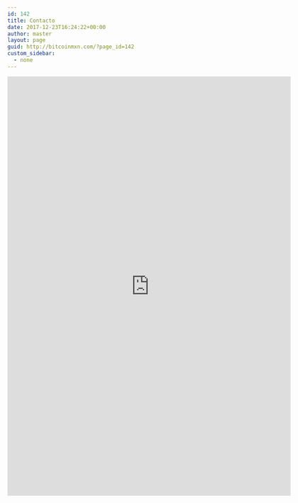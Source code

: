 ```yaml
---
id: 142
title: Contacto
date: 2017-12-23T16:24:22+00:00
author: master
layout: page
guid: http://bitcoinmxn.com/?page_id=142
custom_sidebar:
  - none
---
```


<iframe src="https://docs.google.com/forms/d/e/1FAIpQLSdCCgrXCwNudHr8wx2nB1VuBqkrW2MfAnJOkbNZC4g4lmwX4A/viewform?embedded=true" width="640" height="947" frameborder="0" marginheight="0" marginwidth="0">Cargando…</iframe>
